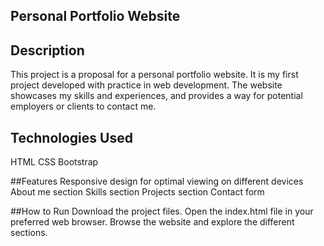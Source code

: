 ## Personal Portfolio Website

## Description
This project is a proposal for a personal portfolio website. It is my first project developed with practice in web development. The website showcases my skills and experiences, and provides a way for potential employers or clients to contact me.

## Technologies Used
HTML
CSS
Bootstrap

##Features
Responsive design for optimal viewing on different devices
About me section
Skills section
Projects section
Contact form

##How to Run
Download the project files.
Open the index.html file in your preferred web browser.
Browse the website and explore the different sections.

